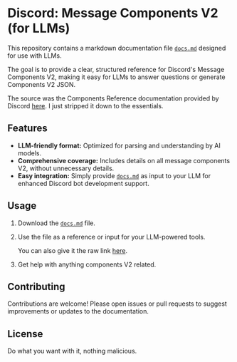 # Discord: Message Components V2 (for LLMs)

This repository contains a markdown documentation file [`docs.md`](/docs.md) designed for use with LLMs.

The goal is to provide a clear, structured reference for Discord's Message Components V2, making it easy for LLMs to answer questions or generate Components V2 JSON.

The source was the Components Reference documentation provided by Discord [here](https://github.com/discord/discord-api-docs/blob/main/docs/components/reference.mdx).
I just stripped it down to the essentials.

## Features

- **LLM-friendly format:** Optimized for parsing and understanding by AI models.
- **Comprehensive coverage:** Includes details on all message components V2, without unnecessary details.
- **Easy integration:** Simply provide [`docs.md`](/docs.md) as input to your LLM for enhanced Discord bot development support.

## Usage

1. Download the [`docs.md`](/docs.md) file.
2. Use the file as a reference or input for your LLM-powered tools.

   You can also give it the raw link [here](https://raw.githubusercontent.com/The-LukeZ/componentsV2ForLLMs/main/docs.md).

3. Get help with anything components V2 related.

## Contributing

Contributions are welcome! Please open issues or pull requests to suggest improvements or updates to the documentation.

## License

Do what you want with it, nothing malicious.
